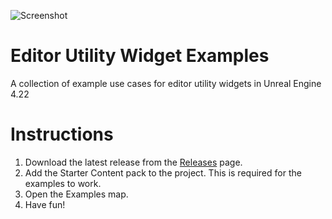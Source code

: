 ![Screenshot](screenshot.jpg)
# Editor Utility Widget Examples
A collection of example use cases for editor utility widgets in Unreal Engine 4.22

# Instructions
1. Download the latest release from the [Releases](https://github.com/BlueVoidStudios/EdUtilExamples/releases) page.
2. Add the Starter Content pack to the project. This is required for the examples to work.
3. Open the Examples map.
4. Have fun!
